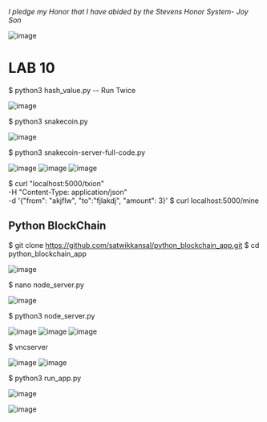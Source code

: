 *I pledge my Honor that I have abided by the Stevens Honor System- Joy Son*

![image](https://user-images.githubusercontent.com/98338109/230747106-a5979cb8-3e0a-475d-83ec-99f47c52a735.png)

# LAB 10 

$ python3 hash_value.py -- Run Twice

![image](https://user-images.githubusercontent.com/98338109/230747138-90ba912e-b158-4ed9-a6b8-f034084b16ea.png)

$ python3 snakecoin.py

![image](https://user-images.githubusercontent.com/98338109/230747165-390e5f5b-b036-4fb0-b314-b019513891c2.png)

$ python3 snakecoin-server-full-code.py

![image](https://user-images.githubusercontent.com/98338109/230935580-33bb3dd9-001e-44c2-a965-34f7199831df.png)
![image](https://user-images.githubusercontent.com/98338109/230935208-cbda98c8-84cd-45a3-83e8-6ec53e4e5b01.png)
![image](https://user-images.githubusercontent.com/98338109/230935431-35259c9c-2e4d-4848-af53-8293641656f4.png)


$ curl "localhost:5000/txion" \
     -H "Content-Type: application/json" \
     -d '{"from": "akjflw", "to":"fjlakdj", "amount": 3}'
$ curl localhost:5000/mine

## Python BlockChain
$ git clone https://github.com/satwikkansal/python_blockchain_app.git
$ cd python_blockchain_app

![image](https://user-images.githubusercontent.com/98338109/234378433-89d586df-2281-458b-8b60-5f6498e13cf8.png)

$ nano node_server.py

![image](https://user-images.githubusercontent.com/98338109/234382729-3cb18f24-e5ca-4de3-a434-ebf96c1747c3.png)

$ python3 node_server.py

![image](https://user-images.githubusercontent.com/98338109/234380551-225adb66-89f6-4f4a-9515-13b86f748c60.png)
![image](https://user-images.githubusercontent.com/98338109/234380635-f884ccfe-eecf-498f-97e5-13fbc7a9fefc.png)
![image](https://user-images.githubusercontent.com/98338109/234384035-50df3640-0b67-43a0-a7a4-fe3fd33f0165.png)

$ vncserver

![image](https://user-images.githubusercontent.com/98338109/234385568-bab24f9b-9e49-4e08-9052-89714442f2c3.png)
![image](https://user-images.githubusercontent.com/98338109/234386430-0f6c3fb7-fb37-4656-9df9-f64903cab133.png)

$ python3 run_app.py

![image](https://user-images.githubusercontent.com/98338109/234386389-74c93fa6-6323-4450-9bb3-6897be6f5001.png)

![image](https://user-images.githubusercontent.com/98338109/234386540-f1f328d8-c87e-4239-bc99-c3e36b258b33.png)




